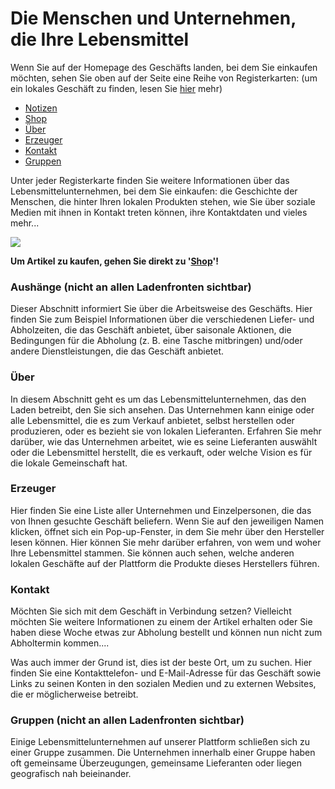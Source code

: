# Die Menschen und Unternehmen, die Ihre Lebensmittel

Wenn Sie auf der Homepage des Geschäfts landen, bei dem Sie einkaufen möchten, sehen Sie oben auf der Seite eine Reihe von Registerkarten: (um ein lokales Geschäft zu finden, lesen Sie [hier](how-to-find-an-online-food-shop-near-you.md) mehr)

* [Notizen](the-people-and-businesses-who-make-grow-your-food.md#aushaenge-nicht-an-allen-ladenfronten-sichtbar)
* [Shop](shopping-and-placing-an-order.md)
* [Über](the-people-and-businesses-who-make-grow-your-food.md#ueber)
* [Erzeuger](the-people-and-businesses-who-make-grow-your-food.md#erzeuger)
* [Kontakt](the-people-and-businesses-who-make-grow-your-food.md#kontakt)
* [Gruppen](the-people-and-businesses-who-make-grow-your-food.md#gruppen-nicht-an-allen-ladenfronten-sichtbar)

Unter jeder Registerkarte finden Sie weitere Informationen über das Lebensmittelunternehmen, bei dem Sie einkaufen: die Geschichte der Menschen, die hinter Ihren lokalen Produkten stehen, wie Sie über soziale Medien mit ihnen in Kontakt treten können, ihre Kontaktdaten und vieles mehr...

![](https://lh3.googleusercontent.com/FO\_Mz9fdEd6U7pEYqO5wLAym-C8scKdbQvCdiq2E8Jbzh406GrorXXV7BGY1j9U\_REVQyR2fiDr207PljroSbJ0NT\_JjAJhLrjydcKo\_f5P3vQfvuD36X7c5thKy9gqENe2E0nMy)

**Um Artikel zu kaufen, gehen Sie direkt zu '**[**Shop**](shopping-and-placing-an-order.md)**'!**

### Aushänge (nicht an allen Ladenfronten sichtbar)

Dieser Abschnitt informiert Sie über die Arbeitsweise des Geschäfts. Hier finden Sie zum Beispiel Informationen über die verschiedenen Liefer- und Abholzeiten, die das Geschäft anbietet, über saisonale Aktionen, die Bedingungen für die Abholung (z. B. eine Tasche mitbringen) und/oder andere Dienstleistungen, die das Geschäft anbietet.

### Über

In diesem Abschnitt geht es um das Lebensmittelunternehmen, das den Laden betreibt, den Sie sich ansehen. Das Unternehmen kann einige oder alle Lebensmittel, die es zum Verkauf anbietet, selbst herstellen oder produzieren, oder es bezieht sie von lokalen Lieferanten. Erfahren Sie mehr darüber, wie das Unternehmen arbeitet, wie es seine Lieferanten auswählt oder die Lebensmittel herstellt, die es verkauft, oder welche Vision es für die lokale Gemeinschaft hat.

### Erzeuger

Hier finden Sie eine Liste aller Unternehmen und Einzelpersonen, die das von Ihnen gesuchte Geschäft beliefern. Wenn Sie auf den jeweiligen Namen klicken, öffnet sich ein Pop-up-Fenster, in dem Sie mehr über den Hersteller lesen können. Hier können Sie mehr darüber erfahren, von wem und woher Ihre Lebensmittel stammen. Sie können auch sehen, welche anderen lokalen Geschäfte auf der Plattform die Produkte dieses Herstellers führen.

### Kontakt

Möchten Sie sich mit dem Geschäft in Verbindung setzen? Vielleicht möchten Sie weitere Informationen zu einem der Artikel erhalten oder Sie haben diese Woche etwas zur Abholung bestellt und können nun nicht zum Abholtermin kommen....

Was auch immer der Grund ist, dies ist der beste Ort, um zu suchen. Hier finden Sie eine Kontakttelefon- und E-Mail-Adresse für das Geschäft sowie Links zu seinen Konten in den sozialen Medien und zu externen Websites, die er möglicherweise betreibt.

### Gruppen (nicht an allen Ladenfronten sichtbar)

Einige Lebensmittelunternehmen auf unserer Plattform schließen sich zu einer Gruppe zusammen. Die Unternehmen innerhalb einer Gruppe haben oft gemeinsame Überzeugungen, gemeinsame Lieferanten oder liegen geografisch nah beieinander.
